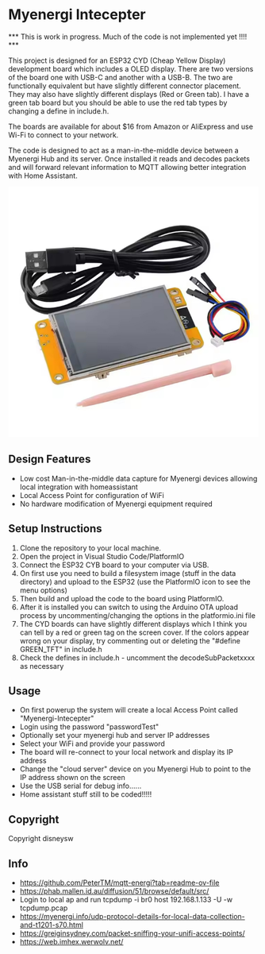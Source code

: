 # Myenergi Intecepter

*** This is work in progress. Much of the code is not implemented yet !!!! ***


This project is designed for an ESP32 CYD (Cheap Yellow Display) development board which includes a OLED display. There are two versions of the board one with USB-C and another with a USB-B. The two are functionally equivalent but have slightly different connector placement. They may also have slightly different displays (Red or Green tab). I have a green tab board but you should be able to use the red tab types by changing a define in include.h. 

The boards are available for about $16 from Amazon or AliExpress and use Wi-Fi to connect to your network.

The code is designed to act as a man-in-the-middle device between a Myenergi Hub and its server. Once installed it reads and
decodes packets and will forward relevant information to MQTT allowing better integration with Home Assistant.

![ESP32 CYD Image](https://github.com/disneysw/myenergi-Interceptor/blob/main/images/esp32-cyb.jpg?raw=true)



## Design Features

- Low cost Man-in-the-middle data capture for Myenergi devices allowing local integration with homeassistant
- Local Access Point for configuration of WiFi
- No hardware modification of Myenergi equipment required


## Setup Instructions

1. Clone the repository to your local machine.
2. Open the project in Visual Studio Code/PlatformIO
3. Connect the ESP32 CYB board to your computer via USB.
4. On first use you need to build a filesystem image (stuff in the data directory) and upload to the ESP32 (use the PlatformIO icon to see the menu options)
5. Then build and upload the code to the board using PlatformIO.
6. After it is installed you can switch to using the Arduino OTA upload process by uncommenting/changing the options in the platformio.ini file
7. The CYD boards can have slightly different displays which I think you can tell by a red or green tag on the screen cover. If the colors appear wrong on your display, try commenting out or deleting the "#define GREEN_TFT" in include.h
8. Check the defines in include.h - uncomment the decodeSubPacketxxxx as necessary

## Usage

- On first powerup the system will create a local Access Point called "Myenergi-Intecepter"
- Login using the password "passwordTest"
- Optionally set your myenergi hub and server IP addresses
- Select your WiFi and provide your password
- The board will re-connect to your local network and display its IP address 
- Change the "cloud server" device on you Myenergi Hub to point to the IP address shown on the screen
- Use the USB serial for debug info......
- Home assistant stuff still to be coded!!!!!


## Copyright
Copyright disneysw

## Info

- https://github.com/PeterTM/mqtt-energi?tab=readme-ov-file
- https://phab.mallen.id.au/diffusion/51/browse/default/src/
- Login to local ap and run tcpdump -i br0 host 192.168.1.133 -U -w tcpdump.pcap
- https://myenergi.info/udp-protocol-details-for-local-data-collection-and-t1201-s70.html
- https://greiginsydney.com/packet-sniffing-your-unifi-access-points/
- https://web.imhex.werwolv.net/



